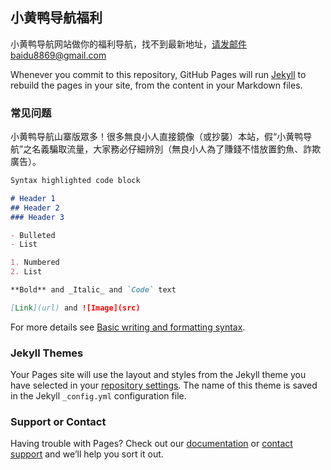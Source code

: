 ## 小黄鸭导航福利

小黄鸭导航网站做你的福利导航，找不到最新地址，请发邮件baidu8869@gmail.com

Whenever you commit to this repository, GitHub Pages will run [Jekyll](https://jekyllrb.com/) to rebuild the pages in your site, from the content in your Markdown files.

### 常见问题

小黄鸭导航山寨版眾多！很多無良小人直接鏡像（或抄襲）本站，假“小黄鸭导航”之名義騙取流量，大家務必仔細辨別（無良小人為了賺錢不惜放置釣魚、詐欺廣告）。

```markdown
Syntax highlighted code block

# Header 1
## Header 2
### Header 3

- Bulleted
- List

1. Numbered
2. List

**Bold** and _Italic_ and `Code` text

[Link](url) and ![Image](src)
```

For more details see [Basic writing and formatting syntax](https://docs.github.com/en/github/writing-on-github/getting-started-with-writing-and-formatting-on-github/basic-writing-and-formatting-syntax).

### Jekyll Themes

Your Pages site will use the layout and styles from the Jekyll theme you have selected in your [repository settings](https://github.com/xhydh123/xhydh123/settings/pages). The name of this theme is saved in the Jekyll `_config.yml` configuration file.

### Support or Contact

Having trouble with Pages? Check out our [documentation](https://docs.github.com/categories/github-pages-basics/) or [contact support](https://support.github.com/contact) and we’ll help you sort it out.
